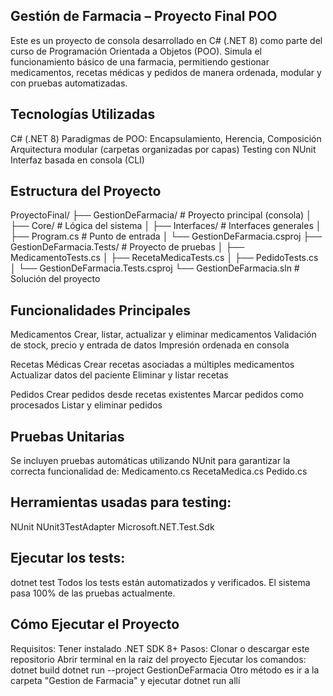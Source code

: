  ## Gestión de Farmacia – Proyecto Final POO 
Este es un proyecto de consola desarrollado en C# (.NET 8) como parte del curso de Programación Orientada a Objetos (POO).
Simula el funcionamiento básico de una farmacia, permitiendo gestionar medicamentos, recetas médicas y pedidos de manera
ordenada, modular y con pruebas automatizadas. 


## Tecnologías Utilizadas 
 C# (.NET 8)
 Paradigmas de POO: Encapsulamiento, Herencia, Composición
 Arquitectura modular (carpetas organizadas por capas)
 Testing con NUnit
Interfaz basada en consola (CLI) 


##  Estructura del Proyecto 
ProyectoFinal/
├── GestionDeFarmacia/ # Proyecto principal (consola)
│ ├── Core/ # Lógica del sistema
│ ├── Interfaces/ # Interfaces generales
│ ├── Program.cs # Punto de entrada
│ └── GestionDeFarmacia.csproj
├── GestionDeFarmacia.Tests/ # Proyecto de pruebas
│ ├── MedicamentoTests.cs
│ ├── RecetaMedicaTests.cs
│ ├── PedidoTests.cs
│ └── GestionDeFarmacia.Tests.csproj
└── GestionDeFarmacia.sln # Solución del proyecto

## Funcionalidades Principales 
 Medicamentos 
Crear, listar, actualizar y eliminar medicamentos
Validación de stock, precio y entrada de datos
Impresión ordenada en consola 
 
 Recetas Médicas 
Crear recetas asociadas a múltiples medicamentos
Actualizar datos del paciente
Eliminar y listar recetas 
 
Pedidos 
Crear pedidos desde recetas existentes
Marcar pedidos como procesados
Listar y eliminar pedidos 

  ## Pruebas Unitarias 
Se incluyen pruebas automáticas utilizando NUnit para garantizar la correcta funcionalidad de: 
Medicamento.cs
RecetaMedica.cs
Pedido.cs 

##  Herramientas usadas para testing: 
NUnit
NUnit3TestAdapter
Microsoft.NET.Test.Sdk 


## Ejecutar los tests: 
dotnet test
Todos los tests están automatizados y verificados. El sistema pasa 100% de las pruebas actualmente. 
 
 ## Cómo Ejecutar el Proyecto 
Requisitos: 
Tener instalado .NET SDK 8+ 
Pasos: 
Clonar o descargar este repositorio
Abrir terminal en la raíz del proyecto
Ejecutar los comandos: 
dotnet build
dotnet run --project GestionDeFarmacia
Otro método es ir a la carpeta "Gestion de Farmacia" y ejecutar dotnet run allí 
